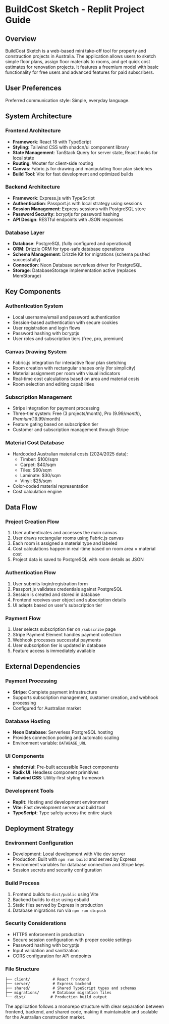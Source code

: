 # BuildCost Sketch - Replit Project Guide

## Overview

BuildCost Sketch is a web-based mini take-off tool for property and construction projects in Australia. The application allows users to sketch simple floor plans, assign floor materials to rooms, and get quick cost estimates for renovation projects. It features a freemium model with basic functionality for free users and advanced features for paid subscribers.

## User Preferences

Preferred communication style: Simple, everyday language.

## System Architecture

### Frontend Architecture
- **Framework**: React 18 with TypeScript
- **Styling**: Tailwind CSS with shadcn/ui component library
- **State Management**: TanStack Query for server state, React hooks for local state
- **Routing**: Wouter for client-side routing
- **Canvas**: Fabric.js for drawing and manipulating floor plan sketches
- **Build Tool**: Vite for fast development and optimized builds

### Backend Architecture
- **Framework**: Express.js with TypeScript
- **Authentication**: Passport.js with local strategy using sessions
- **Session Management**: Express sessions with PostgreSQL store
- **Password Security**: bcryptjs for password hashing
- **API Design**: RESTful endpoints with JSON responses

### Database Layer
- **Database**: PostgreSQL (fully configured and operational)
- **ORM**: Drizzle ORM for type-safe database operations
- **Schema Management**: Drizzle Kit for migrations (schema pushed successfully)
- **Connection**: Neon Database serverless driver for PostgreSQL
- **Storage**: DatabaseStorage implementation active (replaces MemStorage)

## Key Components

### Authentication System
- Local username/email and password authentication
- Session-based authentication with secure cookies
- User registration and login flows
- Password hashing with bcryptjs
- User roles and subscription tiers (free, pro, premium)

### Canvas Drawing System
- Fabric.js integration for interactive floor plan sketching
- Room creation with rectangular shapes only (for simplicity)
- Material assignment per room with visual indicators
- Real-time cost calculations based on area and material costs
- Room selection and editing capabilities

### Subscription Management
- Stripe integration for payment processing
- Three-tier system: Free (3 projects/month), Pro ($9.99/month), Premium ($19.99/month)
- Feature gating based on subscription tier
- Customer and subscription management through Stripe

### Material Cost Database
- Hardcoded Australian material costs (2024/2025 data):
  - Timber: $100/sqm
  - Carpet: $40/sqm
  - Tiles: $60/sqm
  - Laminate: $30/sqm
  - Vinyl: $25/sqm
- Color-coded material representation
- Cost calculation engine

## Data Flow

### Project Creation Flow
1. User authenticates and accesses the main canvas
2. User draws rectangular rooms using Fabric.js canvas
3. Each room is assigned a material type and labeled
4. Cost calculations happen in real-time based on room area × material cost
5. Project data is saved to PostgreSQL with room details as JSON

### Authentication Flow
1. User submits login/registration form
2. Passport.js validates credentials against PostgreSQL
3. Session is created and stored in database
4. Frontend receives user object and subscription details
5. UI adapts based on user's subscription tier

### Payment Flow
1. User selects subscription tier on `/subscribe` page
2. Stripe Payment Element handles payment collection
3. Webhook processes successful payments
4. User subscription tier is updated in database
5. Feature access is immediately available

## External Dependencies

### Payment Processing
- **Stripe**: Complete payment infrastructure
- Supports subscription management, customer creation, and webhook processing
- Configured for Australian market

### Database Hosting
- **Neon Database**: Serverless PostgreSQL hosting
- Provides connection pooling and automatic scaling
- Environment variable: `DATABASE_URL`

### UI Components
- **shadcn/ui**: Pre-built accessible React components
- **Radix UI**: Headless component primitives
- **Tailwind CSS**: Utility-first styling framework

### Development Tools
- **Replit**: Hosting and development environment
- **Vite**: Fast development server and build tool
- **TypeScript**: Type safety across the entire stack

## Deployment Strategy

### Environment Configuration
- Development: Local development with Vite dev server
- Production: Built with `npm run build` and served by Express
- Environment variables for database connection and Stripe keys
- Session secrets and security configuration

### Build Process
1. Frontend builds to `dist/public` using Vite
2. Backend builds to `dist` using esbuild
3. Static files served by Express in production
4. Database migrations run via `npm run db:push`

### Security Considerations
- HTTPS enforcement in production
- Secure session configuration with proper cookie settings
- Password hashing with bcryptjs
- Input validation and sanitization
- CORS configuration for API endpoints

### File Structure
```
├── client/          # React frontend
├── server/          # Express backend
├── shared/          # Shared TypeScript types and schemas
├── migrations/      # Database migration files
└── dist/           # Production build output
```

The application follows a monorepo structure with clear separation between frontend, backend, and shared code, making it maintainable and scalable for the Australian construction market.